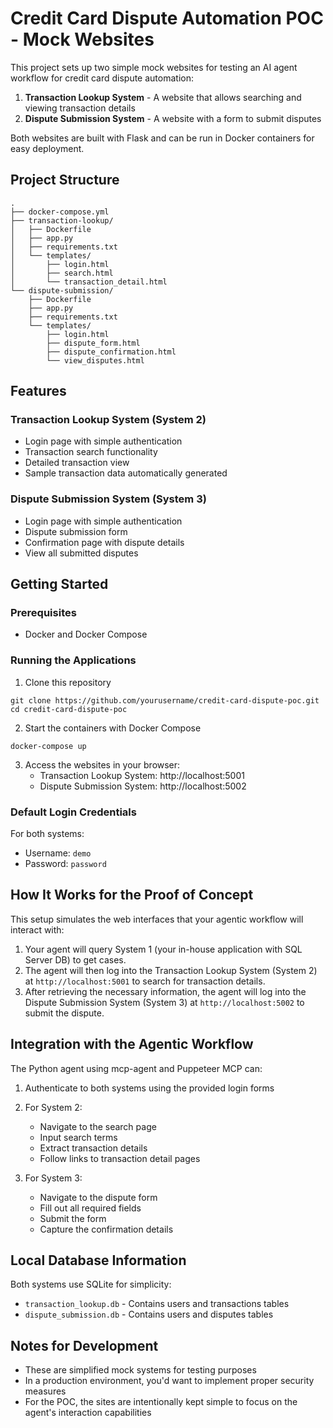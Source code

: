 # Credit Card Dispute Automation POC - Mock Websites

This project sets up two simple mock websites for testing an AI agent workflow for credit card dispute automation:

1. **Transaction Lookup System** - A website that allows searching and viewing transaction details
2. **Dispute Submission System** - A website with a form to submit disputes

Both websites are built with Flask and can be run in Docker containers for easy deployment.

## Project Structure

```
.
├── docker-compose.yml
├── transaction-lookup/
│   ├── Dockerfile
│   ├── app.py
│   ├── requirements.txt
│   └── templates/
│       ├── login.html
│       ├── search.html
│       └── transaction_detail.html
└── dispute-submission/
    ├── Dockerfile
    ├── app.py
    ├── requirements.txt
    └── templates/
        ├── login.html
        ├── dispute_form.html
        ├── dispute_confirmation.html
        └── view_disputes.html
```

## Features

### Transaction Lookup System (System 2)
- Login page with simple authentication
- Transaction search functionality
- Detailed transaction view
- Sample transaction data automatically generated

### Dispute Submission System (System 3)
- Login page with simple authentication
- Dispute submission form
- Confirmation page with dispute details
- View all submitted disputes

## Getting Started

### Prerequisites
- Docker and Docker Compose

### Running the Applications

1. Clone this repository
```
git clone https://github.com/yourusername/credit-card-dispute-poc.git
cd credit-card-dispute-poc
```

2. Start the containers with Docker Compose
```
docker-compose up
```

3. Access the websites in your browser:
   - Transaction Lookup System: http://localhost:5001
   - Dispute Submission System: http://localhost:5002

### Default Login Credentials

For both systems:
- Username: `demo`
- Password: `password`

## How It Works for the Proof of Concept

This setup simulates the web interfaces that your agentic workflow will interact with:

1. Your agent will query System 1 (your in-house application with SQL Server DB) to get cases.
2. The agent will then log into the Transaction Lookup System (System 2) at `http://localhost:5001` to search for transaction details.
3. After retrieving the necessary information, the agent will log into the Dispute Submission System (System 3) at `http://localhost:5002` to submit the dispute.

## Integration with the Agentic Workflow

The Python agent using mcp-agent and Puppeteer MCP can:

1. Authenticate to both systems using the provided login forms
2. For System 2:
   - Navigate to the search page
   - Input search terms
   - Extract transaction details
   - Follow links to transaction detail pages

3. For System 3:
   - Navigate to the dispute form
   - Fill out all required fields
   - Submit the form
   - Capture the confirmation details

## Local Database Information

Both systems use SQLite for simplicity:
- `transaction_lookup.db` - Contains users and transactions tables
- `dispute_submission.db` - Contains users and disputes tables

## Notes for Development

- These are simplified mock systems for testing purposes
- In a production environment, you'd want to implement proper security measures
- For the POC, the sites are intentionally kept simple to focus on the agent's interaction capabilities
